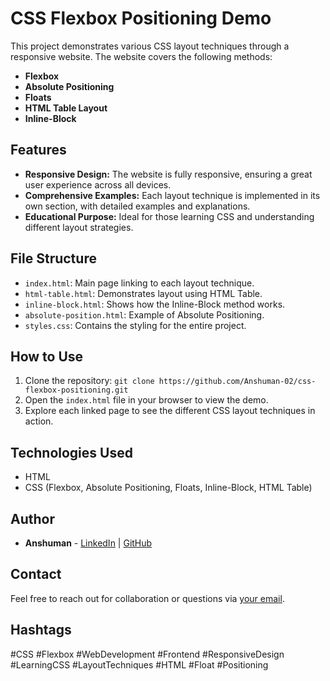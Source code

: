 # CSS Flexbox Positioning Demo

This project demonstrates various CSS layout techniques through a responsive website. The website covers the following methods:

- **Flexbox**
- **Absolute Positioning**
- **Floats**
- **HTML Table Layout**
- **Inline-Block**

## Features

- **Responsive Design:** The website is fully responsive, ensuring a great user experience across all devices.
- **Comprehensive Examples:** Each layout technique is implemented in its own section, with detailed examples and explanations.
- **Educational Purpose:** Ideal for those learning CSS and understanding different layout strategies.

## File Structure

- `index.html`: Main page linking to each layout technique.
- `html-table.html`: Demonstrates layout using HTML Table.
- `inline-block.html`: Shows how the Inline-Block method works.
- `absolute-position.html`: Example of Absolute Positioning.
- `styles.css`: Contains the styling for the entire project.

## How to Use

1. Clone the repository: `git clone https://github.com/Anshuman-02/css-flexbox-positioning.git`
2. Open the `index.html` file in your browser to view the demo.
3. Explore each linked page to see the different CSS layout techniques in action.

## Technologies Used

- HTML
- CSS (Flexbox, Absolute Positioning, Floats, Inline-Block, HTML Table)

## Author

- **Anshuman** - [LinkedIn](https://www.linkedin.com/in/anshuman14/) | [GitHub](https://github.com/Anshuman-02)

## Contact

Feel free to reach out for collaboration or questions via [your email](anshuman140204@gmail.com).

## Hashtags

#CSS #Flexbox #WebDevelopment #Frontend #ResponsiveDesign #LearningCSS #LayoutTechniques #HTML #Float #Positioning
